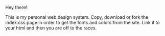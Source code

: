 Hey there!

This is my personal web design system. Copy, download or fork the index.css page in order
to get the fonts and colors from the site. Link it to your html and then you are off to the races.